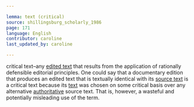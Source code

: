 ```yaml
---

lemma: text (critical)
source: shillingsburg_scholarly_1986
page: 171
language: English
contributor: caroline
last_updated_by: caroline

---
```


critical text–any [edited text](textEdited) that results from the application of rationally defensible editorial principles. One could say that a documentary edition that produces an edited text that is textually identical with its [source text](textSource.html) is a critical text because its [text](text.html) was chosen on some critical basis over any alternative [authoritative](authoratative.html) source text. That is, however, a wasteful and potentially misleading use of the term.
